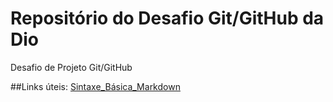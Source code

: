 # Repositório do Desafio Git/GitHub da Dio
Desafio de Projeto Git/GitHub

##Links úteis:
[Sintaxe_Básica_Markdown](https://www.markdownguide.org/basic-syntax/)
